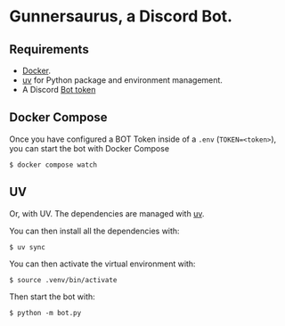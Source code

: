 # Gunnersaurus, a Discord Bot.

## Requirements

* [Docker](https://www.docker.com/).
* [uv](https://docs.astral.sh/uv/) for Python package and environment management.
* A Discord [Bot token](https://discord.com/developers/applications)

## Docker Compose

Once you have configured a BOT Token inside of a `.env` (`TOKEN=<token>`), you can start the bot with Docker Compose

```console
$ docker compose watch
```

## UV

Or, with UV. The dependencies are managed with [uv](https://docs.astral.sh/uv/).

You can then install all the dependencies with:

```console
$ uv sync
```

You can then activate the virtual environment with:

```console
$ source .venv/bin/activate
```
Then start the bot with:

```console
$ python -m bot.py
```
